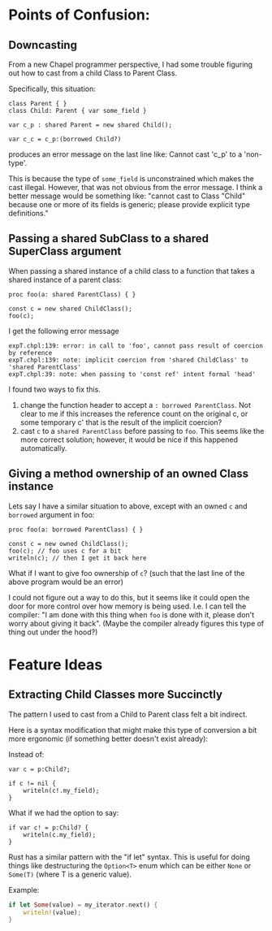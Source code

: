 
# Points of Confusion:

**Downcasting**
---
From a new Chapel programmer perspective, I had some trouble figuring out how to cast from a child Class to Parent Class.

Specifically, this situation:
```chapel
class Parent { }
class Child: Parent { var some_field }

var c_p : shared Parent = new shared Child();

var c_c = c_p:(borrowed Child?)
```
produces an error message on the last line like: Cannot cast 'c_p' to a 'non-type'.

This is because the type of `some_field` is unconstrained which makes the cast illegal. However, that was not obvious from the error message. I think a better message would be something like: "cannot cast to Class "Child" because one or more of its fields is generic; please provide explicit type definitions."

**Passing a shared SubClass to a shared SuperClass argument**
---

When passing a shared instance of a child class to a function that takes a shared instance of a parent class:
```chapel
proc foo(a: shared ParentClass) { }

const c = new shared ChildClass();
foo(c);
```
I get the following error message
```
expT.chpl:139: error: in call to 'foo', cannot pass result of coercion by reference
expT.chpl:139: note: implicit coercion from 'shared ChildClass' to 'shared ParentClass'
expT.chpl:39: note: when passing to 'const ref' intent formal 'head'
```

I found two ways to fix this.
1. change the function header to accept a `: borrowed ParentClass`. Not clear to me if this increases the reference count on the original c, or some temporary c' that is the result of the implicit coercion?
2. cast `c` to a `shared ParentClass` before passing to `foo`. This seems like the more correct solution; however, it would be nice if this happened automatically.

**Giving a method ownership of an owned Class instance**
---

Lets say I have a similar situation to above, except with an owned `c` and `borrowed` argument in foo:
```chapel
proc foo(a: borrowed ParentClass) { }

const c = new owned ChildClass();
foo(c); // foo uses c for a bit
writeln(c); // then I get it back here
```

What if I want to give foo ownership of `c`? (such that the last line of the above program would be an error)

I could not figure out a way to do this, but it seems like it could open the door for more control over how memory is being used. I.e. I can tell the compiler: "I am done with this thing when `foo` is done with it, please don't worry about giving it back". (Maybe the compiler already figures this type of thing out under the hood?)

# Feature Ideas

**Extracting Child Classes more Succinctly**
---

The pattern I used to cast from a Child to Parent class felt a bit indirect.

Here is a syntax modification that might make this type of conversion a bit more ergonomic (if something better doesn't exist already):

Instead of:
```chapel
var c = p:Child?;

if c != nil {
    writeln(c!.my_field);
}
```

What if we had the option to say:
```chapel
if var c! = p:Child? {
    writeln(c.my_field);
}
```

Rust has a similar pattern with the "if let" syntax. This is useful for doing things like destructuring the `Option<T>` enum which can be either `None` or `Some(T)` (where T is a generic value).

Example:
```rust
if let Some(value) = my_iterator.next() {
    writeln!(value);
}
```
